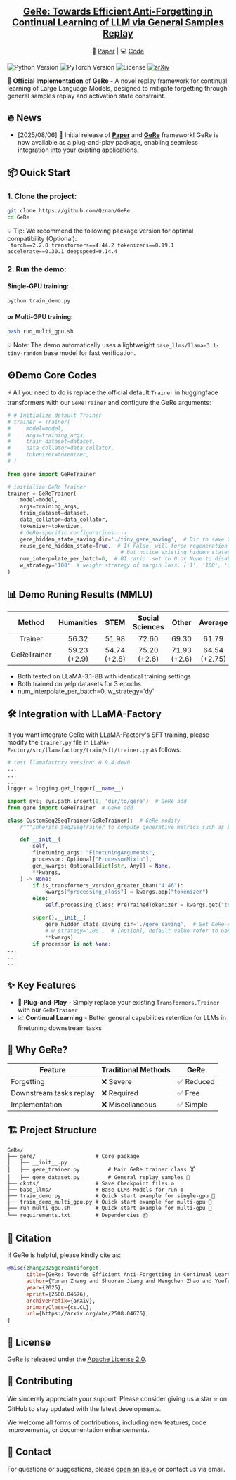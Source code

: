 
<h2 align="center"> <a href="https://github.com/Qznan/GeRe">GeRe: Towards Efficient Anti-Forgetting in Continual Learning of LLM via General Samples Replay</a></h2>
<p align="center">
  📄 <a href="https://arxiv.org/abs/2508.04676">Paper</a> | 💻 <a href="https://github.com/Qznan/GeRe">Code</a>
</p>
<!-- # 🌟 GeRe: Towards Efficient Anti-Forgetting in Continual Learning of LLM via General Samples Replay 🧠🔄 -->

![Python Version](https://img.shields.io/badge/python-3.8+-blue.svg)
![PyTorch Version](https://img.shields.io/badge/pytorch-2.0.0+-orange.svg)
![License](https://img.shields.io/badge/license-Apache%202.0-green.svg)
[![arXiv](https://img.shields.io/badge/arXiv-2508.04676-blue.svg?logo=arXiv)](https://arxiv.org/abs/2508.04676)




🚀 **Official Implementation** of **GeRe** - A novel replay framework for continual learning of Large Language Models, designed to mitigate forgetting through general samples replay and activation state constraint. 



## 🔥 News
- [2025/08/06]  🎉 Initial release of **[Paper](https://arxiv.org/abs/2508.04676)** and **[GeRe](https://github.com/Qznan/GeRe)** framework! GeRe is now available as a plug-and-play package, enabling seamless integration into your existing applications.



## 📦 Quick Start

### 1. Clone the project:
```bash
git clone https://github.com/Qznan/GeRe
cd GeRe
```

💡 Tip: We recommend the following package version for optimal compatibility (Optional):  
` torch==2.2.0 transformers==4.44.2 tokenizers==0.19.1 accelerate==0.30.1 deepspeed=0.14.4`


### 2. Run the demo:
#### Single-GPU training:
```bash
python train_demo.py
```

#### or Multi-GPU training:
```bash
bash run_multi_gpu.sh
```
💡 Note: The demo automatically uses a lightweight `base_llms/llama-3.1-tiny-random` base model for fast verification.



## ⚙️Demo Core Codes
⚡ All you need to do is replace the official default `Trainer` in huggingface transformers with our `GeReTrainer` and configure the GeRe arguments:
```python
# # Initialize default Trainer
# trainer = Trainer(
#     model=model,
#     args=training_args,
#     train_dataset=dataset,
#     data_collator=data_collator,
#     tokenizer=tokenizer,
# )
    
from gere import GeReTrainer

# initialize GeRe Trainer 
trainer = GeReTrainer(
    model=model,
    args=training_args,
    train_dataset=dataset,
    data_collator=data_collator,
    tokenizer=tokenizer,
    # GeRe-specific configurations:↓↓↓
    gere_hidden_state_saving_dir='./tiny_gere_saving',  # Dir to save GeRe hidden states and statistics
    reuse_gere_hidden_state=True,  # If False, will force regeneration of hidden states and statistics in the specified directory, 
                                    # but notice existing hidden states will be skipped (Generate missing hidden states and update statistics)
    num_interpolate_per_batch=0,  # BI ratio. set to 0 or None to disable.
    w_strategy='100'  # weight strategy of margin loss. ['1', '100', 'dy'], dy means dynamic
)
```
## 📊 Demo Runing Results (MMLU)

|       Method       |   Humanities   |      STEM      |  Social Sciences  |     Other      |     Average     |
|:------------------:|:--------------:|:--------------:|:-----------------:|:--------------:|:---------------:|
|      Trainer       |     56.32      |     51.98      |       72.60       |     69.30      |      61.79      |
|    GeReTrainer     |  59.23 (+2.9)  |  54.74 (+2.8)  |   75.20 (+2.6)    |  71.93 (+2.6)  |  64.54 (+2.75)  |

* Both tested on LLaMA-3.1-8B with identical training settings
* Both trained on yelp datasets for 3 epochs
* num_interpolate_per_batch=0, w_strategy='dy'

## 🛠️ Integration with LLaMA-Factory
If you want integrate GeRe with LLaMA-Factory's SFT training, please modify the `trainer.py` file in `LLaMA-Factory/src/llamafactory/train/sft/trainer.py` as follows:
```python
# test llamafactory version: 0.9.4.dev0
...
...
...
logger = logging.get_logger(__name__)

import sys; sys.path.insert(0, 'dir/to/gere')  # GeRe add
from gere import GeReTrainer  # GeRe add

class CustomSeq2SeqTrainer(GeReTrainer):  # GeRe modify
    r"""Inherits Seq2SeqTrainer to compute generative metrics such as BLEU and ROUGE."""

    def __init__(
        self,
        finetuning_args: "FinetuningArguments",
        processor: Optional["ProcessorMixin"],
        gen_kwargs: Optional[dict[str, Any]] = None,
        **kwargs,
    ) -> None:
        if is_transformers_version_greater_than("4.46"):
            kwargs["processing_class"] = kwargs.pop("tokenizer")
        else:
            self.processing_class: PreTrainedTokenizer = kwargs.get("tokenizer")

        super().__init__(
            gere_hidden_state_saving_dir='./gere_saving',  # Set GeRe-specific configuration here!
            # w_strategy='100',  # [option], default value refer to GeReTrain
            **kwargs)
        if processor is not None:
...
...
...

```

## ✨ Key Features

- 🧩 **Plug-and-Play** - Simply replace your existing `Transformers.Trainer` with our `GeReTrainer`
- 📈 **Continual Learning** - Better general capabilities retention for LLMs in finetuning downstream tasks
<!-- - ⚡ **Efficient Replay** - Novel neural state-based sample selection -->
<!-- - 🛠️ **Easy Integration** - Works with popular LLM frameworks -->

## 🎯 Why GeRe?

| Feature                 | Traditional Methods | GeRe |
|-------------------------|---------------------|------|
| Forgetting              | ❌ Severe | ✅ Reduced |
| Downstream tasks replay | ❌ Required | ✅ Free |
| Implementation          | ❌ Miscellaneous | ✅ Simple |

## 🏗️ Project Structure

```
GeRe/
├── gere/                   # Core package
│   ├── __init__.py
│   ├── gere_trainer.py         # Main GeRe trainer class 🏋️
│   ├── gere_dataset.py         # General replay samples 🧠
├── ckpts/                  # Save Checkpoint files ⚙️
├── base_llms/              # Base LLMs Models for run ⚙️
├── train_demo.py           # Quick start example for single-gpu 🚀
├── train_demo_multi_gpu.py # Quick start example for multi-gpu 🚀
├── run_multi_gpu.sh        # Quick start example for multi-gpu 🚀
└── requirements.txt        # Dependencies 📦
```


## 📖 Citation
If GeRe is helpful, please kindly cite as:

```bibtex
@misc{zhang2025gereantiforget,
      title={GeRe: Towards Efficient Anti-Forgetting in Continual Learning of LLM via General Samples Replay}, 
      author={Yunan Zhang and Shuoran Jiang and Mengchen Zhao and Yuefeng Li and Yang Fan and Xiangping Wu and Qingcai Chen},
      year={2025},
      eprint={2508.04676},
      archivePrefix={arXiv},
      primaryClass={cs.CL},
      url={https://arxiv.org/abs/2508.04676}, 
}
```


## 📜 License 

GeRe is released under the [Apache License 2.0](LICENSE).


## 🤝 Contributing
We sincerely appreciate your support! Please consider giving us a star ⭐ on GitHub to stay updated with the latest developments. 

We welcome all forms of contributions, including new features, code improvements, or documentation enhancements.


## 📧 Contact

For questions or suggestions, please [open an issue](https://github.com/Qznan/GeRe/issues) or contact us via email.

